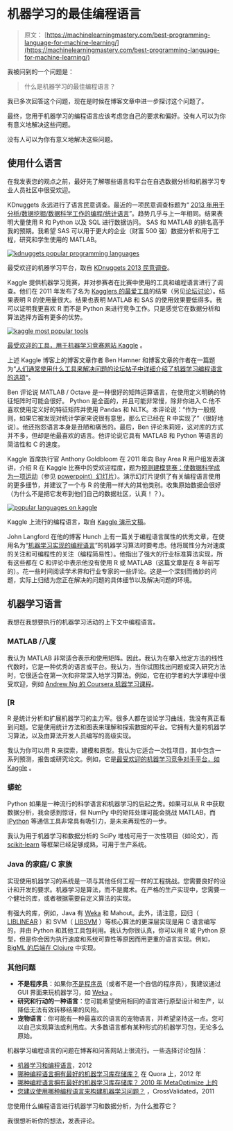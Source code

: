 # 机器学习的最佳编程语言

> 原文： [https://machinelearningmastery.com/best-programming-language-for-machine-learning/](https://machinelearningmastery.com/best-programming-language-for-machine-learning/)

我被问到的一个问题是：

> 什么是机器学习的最佳编程语言？

我已多次回答这个问题，现在是时候在博客文章中进一步探讨这个问题了。

最终，您用于机器学习的编程语言应该考虑您自己的要求和偏好。没有人可以为你有意义地解决这些问题。

没有人可以为你有意义地解决这些问题。

## 使用什么语言

在我发表您的观点之前，最好先了解哪些语言和平台在自选数据分析和机器学习专业人员社区中很受欢迎。

KDnuggets 永远进行了语言民意调查。最近的一项民意调查标题为“ [2013 年用于分析/数据挖掘/数据科学工作的编程/统计语言](http://www.kdnuggets.com/polls/2013/languages-analytics-data-mining-data-science.html)”。趋势几乎与上一年相同。结果表明大量使用 R 和 Python 以及 SQL 进行数据访问。 SAS 和 MATLAB 的排名高于我的预期。我希望 SAS 可以用于更大的企业（财富 500 强）数据分析和用于工程，研究和学生使用的 MATLAB。

[![kdnuggets popular programming languages](img/5d8ea1d54012cbc4978cbc76115ffa98.jpg)](https://3qeqpr26caki16dnhd19sv6by6v-wpengine.netdna-ssl.com/wp-content/uploads/2014/05/kdnuggets-popular-programming-languages.png)

最受欢迎的机器学习平台，取自 [KDnuggets 2013 民意调查](http://www.kdnuggets.com/polls/2013/languages-analytics-data-mining-data-science.html)。

Kaggle 提供机器学习竞赛，并对参赛者在比赛中使用的工具和编程语言进行了调查。他们在 2011 年发布了名为 [Kagglers 的最爱工具](http://blog.kaggle.com/2011/11/27/kagglers-favorite-tools/)的结果（另见[论坛讨论](https://www.kaggle.com/forums/t/1099/data-analysis-tools-and-methods)）。结果表明 R 的使用量很大。结果也表明 MATLAB 和 SAS 的使用效果要低得多。我可以证明我更喜欢 R 而不是 Python 来进行竞争工作。只是感觉它在数据分析和算法选择方面有更多的优势。

[![kaggle most popular tools](img/2440bc8410824bcbee2a7cb05b68dcb2.jpg)](https://3qeqpr26caki16dnhd19sv6by6v-wpengine.netdna-ssl.com/wp-content/uploads/2014/05/kaggle-most-popular-tools.png)

[最受欢迎的工具，用于机器学习竞赛网站 Kaggle](http://blog.kaggle.com/2011/11/27/kagglers-favorite-tools/) 。

上述 Kaggle 博客上的博客文章作者 Ben Hamner 和博客文章的作者在一篇题为“[人们通常使用什么工具来解决问题的论坛帖子中详细介绍了机器学习编程语言的选项](https://www.kaggle.com/forums/t/3642/what-tools-do-people-generally-use-to-solve-problems/19618#post19618)“。

Ben 评论说 MATLAB / Octave 是一种很好的矩阵运算语言，在使用定义明确的特征矩阵时可能会很好。 Python 是全面的，并且可能非常慢，除非你进入 C.他不喜欢使用定义好的特征矩阵并使用 Pandas 和 NLTK。本评论说：“作为一般规则，如果它被发现对统计学家来说很有意思，那么它已经在 R 中实现了”（很好地说）。他还抱怨语言本身是丑陋和痛苦的。最后，Ben 评论朱莉娅，这对库的方式并不多，但却是他最喜欢的语言。他评论说它具有 MATLAB 和 Python 等语言的简洁性和 C 的速度。

Kaggle 首席执行官 Anthony Goldbloom 在 2011 年向 Bay Area R 用户组发表演讲，介绍 R 在 Kaggle 比赛中的受欢迎程度，题为[预测建模竞赛：使数据科学成为一项运动](http://www.meetup.com/R-Users/events/16946398/)（参见 [powerpoint）幻灯片](http://files.meetup.com/1225993/Goldbloom%20-%20Predictive%20modeling%20competitions%20-%20April%202011.ppt)）。演示幻灯片提供了有关编程语言使用的更多细节，并建议了一个与 R 的使用一样大的其他类别。收集原始数据会很好（为什么不是把它发布到他们自己的数据社区，认真！？）。

[![popular languages on kaggle](img/4546506115fb99b38b25b437e06f56d4.jpg)](https://3qeqpr26caki16dnhd19sv6by6v-wpengine.netdna-ssl.com/wp-content/uploads/2014/05/popular-languages-on-kaggle.png)

Kaggle 上流行的编程语言，取自 [Kaggle 演示文稿](http://www.meetup.com/R-Users/events/16946398/)。

John Langford 在他的博客 Hunch 上有一篇关于编程语言属性的优秀文章，在使用名为“[机器学习实现的编程语言](http://hunch.net/?p=230)”的机器学习算法时要考虑。他将属性分为对速度的关注和可编程性的关注（编程简易性）。他指出了强大的行业标准算法实现，所有这些都在 C 和评论中表示他没有使用 R 或 MATLAB（这篇文章是在 8 年前写的）。花一些时间阅读学术界和行业专家的一些评论。这是一个深刻而微妙的问题，实际上归结为您正在解决的问题的具体细节以及解决问题的环境。

## 机器学习语言

我想在我想要执行的机器学习活动的上下文中编程语言。

### MATLAB /八度

我认为 MATLAB 非常适合表示和使用矩阵。因此，我认为在攀入给定方法的线性代数时，它是一种优秀的语言或平台。我认为，当你试图找出问题或深入研究方法时，它很适合在第一次和非常深入地学习算法。例如，它在初学者的大学课程中很受欢迎，例如 [Andrew Ng 的 Coursera 机器学习课程](https://www.coursera.org/course/ml)。

### [R

R 是统计分析和扩展机器学习的主力军。很多人都在谈论学习曲线，我没有真正看到问题。它是使用统计方法和图表来理解和探索数据的平台。它拥有大量的机器学习算法，以及由算法开发人员编写的高级实现。

我认为你可以用 R 来探索，建模和原型。我认为它适合一次性项目，其中包含一系列预测，报告或研究论文。例如，它是[最受欢迎的机器学习竞争对手平台，如 Kaggle](http://blog.kaggle.com/2011/11/27/kagglers-favorite-tools/) 。

### 蟒蛇

Python 如果是一种流行的科学语言和机器学习的后起之秀。如果可以从 R 中获取数据分析，我会感到惊讶，但 NumPy 中的矩阵处理可能会挑战 MATLAB，而 [IPython](http://machinelearningmastery.com/ipython-from-the-shell-to-a-book-with-a-single-tool-with-fernando-perez/ "IPython from the shell to a book with a single tool with Fernando Perez") 等通信工具非常具有吸引力，是未来再现性的一步。

我认为用于机器学习和数据分析的 SciPy 堆栈可用于一次性项目（如论文），而 [scikit-learn](http://machinelearningmastery.com/a-gentle-introduction-to-scikit-learn-a-python-machine-learning-library/ "A Gentle Introduction to Scikit-Learn: A Python Machine Learning Library") 等框架已经足够成熟，可用于生产系统。

### Java 的家庭/ C 家族

实现使用机器学习的系统是一项与其他任何工程一样的工程挑战。您需要良好的设计和开发的要求。机器学习是算法，而不是魔术。在严格的生产实现中，您需要一个健壮的库，或者根据需要自定义算法的实现。

有强大的库，例如，Java 有 [Weka](http://machinelearningmastery.com/what-is-the-weka-machine-learning-workbench/ "What is the Weka Machine Learning Workbench") 和 Mahout。此外，请注意，回归（ [LIBLINEAR](http://www.csie.ntu.edu.tw/~cjlin/liblinear/) ）和 SVM（ [LIBSVM](http://www.csie.ntu.edu.tw/~cjlin/libsvm/) ）等核心算法的更深层实现是用 C 语言编写的，并由 Python 和其他工具包利用。我认为你很认真，你可以用 R 或 Python 原型，但是你会因为执行速度和系统可靠性等原因而用更重的语言实现。例如， [BigML 的后端在 Clojure](http://blog.bigml.com/2013/06/21/clojure-based-machine-learning/) 中实现。

### 其他问题

*   **不是程序员**：如果你[不是程序员](http://machinelearningmastery.com/what-if-im-not-a-good-programmer/ "What if I’m Not a Good Programmer")（或者不是一个自信的程序员），我建议通过 GUI 界面来玩机器学习，如 [Weka](http://machinelearningmastery.com/what-is-the-weka-machine-learning-workbench/ "What is the Weka Machine Learning Workbench") 。
*   **研究和行动的一种语言**：您可能希望使用相同的语言进行原型设计和生产，以降低无法有效转移结果的风险。
*   **宠物语言**：你可能有一种最喜欢的语言的宠物语言，并希望坚持这一点。您可以自己实现算法或利用库。大多数语言都有某种形式的机器学习包，无论多么原始。

机器学习编程语言的问题在博客和问答网站上很流行。一些选择讨论包括：

*   [机器学习和编程语言](http://suhasmathur.com/2012/02/machine-learning-and-programming-languages/)，2012
*   [哪种编程语言拥有最好的机器学习库存储库？](http://www.quora.com/Which-programming-language-has-the-best-repository-of-machine-learning-libraries) 在 Quora 上，2012 年
*   [哪种编程语言拥有最好的机器学习库存储库？ 2010 年 MetaOptimize 上的](http://metaoptimize.com/qa/questions/1645/which-programming-language-has-the-best-repository-of-machine-learning-libraries)
*   [您建议使用哪种编程语言来构建机器学习问题？](http://stats.stackexchange.com/questions/19889/what-programming-language-do-you-recommend-to-prototype-a-machine-learning-probl) ，CrossValidated，2011

您使用什么编程语言进行机器学习和数据分析，为什么推荐它？

我很想听听你的想法，发表评论。